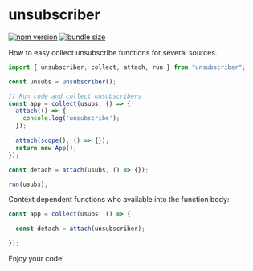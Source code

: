 # unsubscriber

[![npm version](https://img.shields.io/npm/v/unsubscriber?style=flat-square)](https://www.npmjs.com/package/unsubscriber) [![bundle size](https://img.shields.io/bundlephobia/minzip/unsubscriber?style=flat-square)](https://bundlephobia.com/result?p=unsubscriber)

How to easy collect unsubscribe functions for several sources.

```javascript
import { unsubscriber, collect, attach, run } from "unsubscriber";

const unsubs = unsubscriber();

// Run code and collect unsubscribers
const app = collect(usubs, () => {
  attach(() => {
    console.log('unsubscribe');
  });

  attach(scope(), () => {});
  return new App();
});

const detach = attach(usubs, () => {});

run(usubs);
```

Context dependent functions who available into the function body:

```javascript
const app = collect(usubs, () => {

  const detach = attach(unsubscriber);

});
```

Enjoy your code!